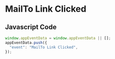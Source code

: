 # MailTo Link Clicked

## Javascript Code

```js
window.appEventData = window.appEventData || [];
appEventData.push({
  "event": "MailTo Link Clicked",
});
```